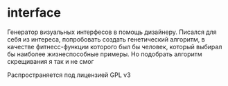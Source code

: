 interface
=========

Генератор визуальных интерфесов в помощь дизайнеру.
Писался для себя из интереса, попробовать создать генетический алгоритм,
в качестве фитнесс-функции которого был бы человек, который выбирал бы наиболее жизнеспособные примеры.
Но подобрать алгоритм скрещивания я так и не смог

Распространяется под лицензией GPL v3
